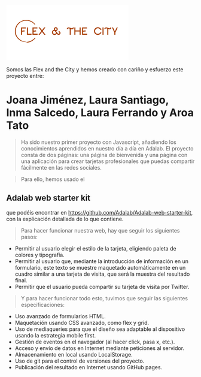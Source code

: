 ![](images/free_horizontal_on_white_by_logaster.png)

Somos las Flex and the City y hemos creado con cariño y esfuerzo este proyecto entre: 
# Joana Jiménez, Laura Santiago, Inma Salcedo, Laura Ferrando y Aroa Tato 

> Ha sido nuestro primer proyecto con Javascript, añadiendo los conocimientos aprendidos en nuestro día a día en Adalab. El proyecto consta de dos páginas: una página de bienvenida y una página con una aplicación para crear tarjetas profesionales que puedas compartir fácilmente en las redes sociales.

> Para ello, hemos usado el 
## Adalab web starter kit
que podéis encontrar en https://github.com/Adalab/Adalab-web-starter-kit, con la explicación detallada de lo que contiene.

> Para hacer funcionar nuestra web, hay que seguir los siguientes pasos:
- Permitir al usuario elegir el estilo de la tarjeta, eligiendo paleta de colores y tipografía.
- Permitir al usuario que, mediante la introducción de información en un formulario, este texto se muestre maquetado automáticamente en un cuadro similar a una tarjeta de visita, que será la muestra del resultado final.
- Permitir que el usuario pueda compartir su tarjeta de visita por Twitter.

> Y para hacer funcionar todo esto, tuvimos que seguir las siguientes especificaciones:
- Uso avanzado de formularios HTML.
- Maquetación usando CSS avanzado, como flex y grid.
- Uso de mediaqueries para que el diseño sea adaptable al dispositivo usando la estrategia mobile first.
- Gestión de eventos en el navegador (al hacer click, pasa x, etc.).
- Acceso y envío de datos en Internet mediante peticiones al servidor.
- Almacenamiento en local usando LocalStorage.
- Uso de git para el control de versiones del proyecto.
- Publicación del resultado en Internet usando GitHub pages.




